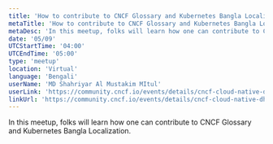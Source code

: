 ```yaml
---
title: 'How to contribute to CNCF Glossary and Kubernetes Bangla Localization'
metaTitle: 'How to contribute to CNCF Glossary and Kubernetes Bangla Localization'
metaDesc: 'In this meetup, folks will learn how one can contribute to CNCF Glossary and Kubernetes Bangla Localization.'
date: '05/09'
UTCStartTime: '04:00'
UTCEndTime: '05:00'
type: 'meetup'
location: 'Virtual'
language: 'Bengali'
userName: 'MD Shahriyar Al Mustakim MItul'
userLink: 'https://community.cncf.io/events/details/cncf-cloud-native-dhaka-presents-contribute-to-cncf-glossary-amp-kubernetes-bn-localization-maintainers-talk-2025-05-09/'
linkUrl: 'https://community.cncf.io/events/details/cncf-cloud-native-dhaka-presents-contribute-to-cncf-glossary-amp-kubernetes-bn-localization-maintainers-talk-2025-05-09/'
---
```


In this meetup, folks will learn how one can contribute to CNCF Glossary and Kubernetes Bangla Localization.
